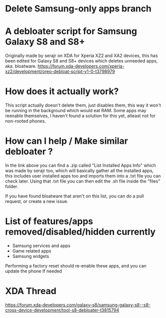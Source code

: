 # Delete Samsung-only apps branch
# A debloater script for Samsung Galaxy S8 and S8+

Originally made by serajr on XDA for Xperia XZ2 and XA2 devices, this has been edited for
Galaxy S8 and S8+ devices which deletes unneeded apps, aka. bloatware.
https://forum.xda-developers.com/xperia-xz2/development/oreo-debloat-script-v1-0-t3798979

# How does it actually work?

This script actually doesn't delete them, just disables them, this way it won't be running
in the background which would eat RAM. Some apps may reenable themselves, I haven't found a 
solution for this yet, atleast not for non-rooted phones.

# How can I help / Make similar debloater ?

In the link above you can find a .zip called "List Installed Apps Info" which was
made by serajr too, which will basically
gather all the installed apps, this includes user installed apps too and imports them
into a .txt file you can check later. Using that .txt file you can then edit the
.sh file inside the "files" folder.

If you have found bloatware that aren't on this list, you can do a pull request, or 
create a new issue.

# List of features/apps removed/disabled/hidden currently

- Samsung services and apps
- Game related apps
- Samsung widgets

Performing a factory reset should re-enable these apps, and you can update the phone If needed

# XDA Thread

https://forum.xda-developers.com/galaxy-s8/samsung-galaxy-s8--s8-cross-device-development/tool-s8-debloater-t3815794